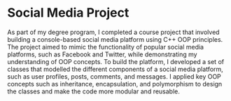# Social Media Project
 As part of my degree program, I completed a course project that involved building a console-based social media platform using C++ OOP principles. The project aimed to mimic the functionality of popular social media platforms, such as Facebook and Twitter, while demonstrating my understanding of OOP concepts.  To build the platform, I developed a set of classes that modelled the different components of a social media platform, such as user profiles, posts, comments, and messages. I applied key OOP concepts such as inheritance, encapsulation, and polymorphism to design the classes and make the code more modular and reusable.
